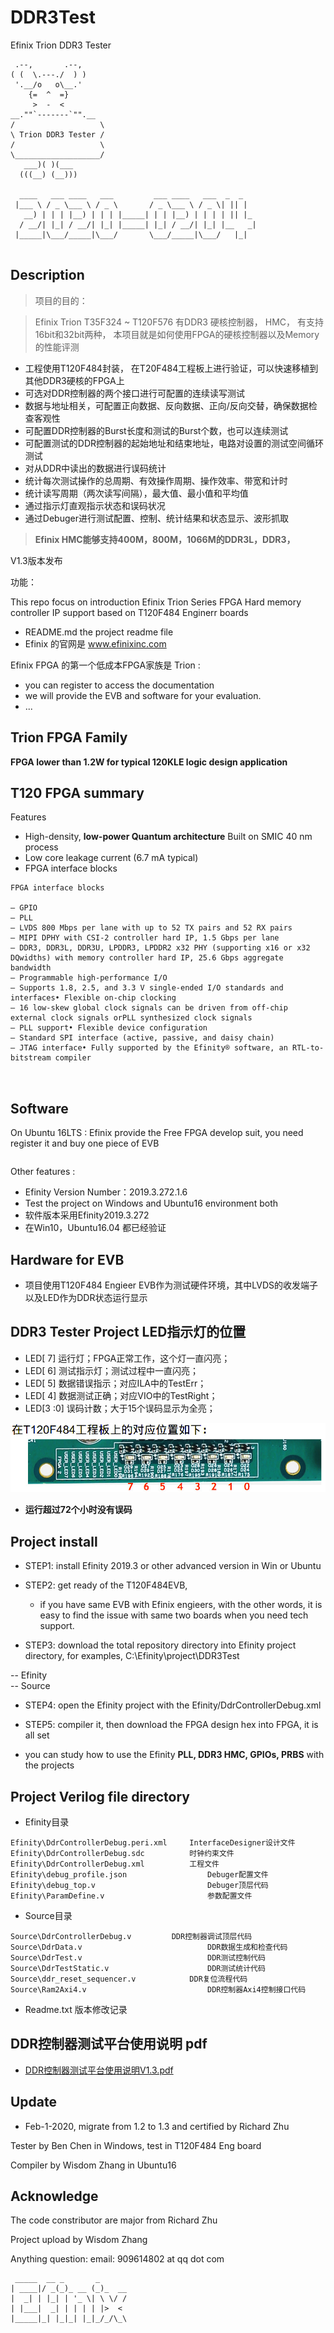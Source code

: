 # DDR3Test
 Efinix Trion DDR3 Tester

 ```
  .--,       .--,
 ( (  \.---./  ) )
  '.__/o   o\__.'
     {=  ^  =}
      >  -  <
 __.""`-------`"".__
/                   \
\ Trion DDR3 Tester /
/                   \
\___________________/
    ___)( )(___
   (((__) (__)))

   ____   ___ ____   ___         ___ ____   ___  _  _   
  |___ \ / _ \___ \ / _ \       / _ \___ \ / _ \| || |  
    __) | | | |__) | | | |_____| | | |__) | | | | || |_
   / __/| |_| / __/| |_| |_____| |_| / __/| |_| |__   _|
  |_____|\___/_____|\___/       \___/_____|\___/   |_|  


 ```
 ## Description

 > 项目的目的：

 > Efinix Trion T35F324 ~ T120F576 有DDR3 硬核控制器， HMC， 有支持16bit和32bit两种， 本项目就是如何使用FPGA的硬核控制器以及Memory的性能评测

 - 工程使用T120F484封装， 在T20F484工程板上进行验证，可以快速移植到其他DDR3硬核的FPGA上  
 - 可选对DDR控制器的两个接口进行可配置的连续读写测试  
 - 数据与地址相关，可配置正向数据、反向数据、正向/反向交替，确保数据检查客观性  
 - 可配置DDR控制器的Burst长度和测试的Burst个数，也可以连续测试  
 - 可配置测试的DDR控制器的起始地址和结束地址，电路对设置的测试空间循环测试  
 - 对从DDR中读出的数据进行误码统计  
 - 统计每次测试操作的总周期、有效操作周期、操作效率、带宽和计时  
 - 统计读写周期（两次读写间隔），最大值、最小值和平均值  
 - 通过指示灯直观指示状态和误码状况  
 - 通过Debuger进行测试配置、控制、统计结果和状态显示、波形抓取  


 > **Efinix HMC能够支持400M，800M，1066M的DDR3L，DDR3，**


 V1.3版本发布


 功能：



 This repo focus on introduction Efinix Trion Series FPGA Hard memory controller IP support based on T120F484 Enginerr boards


 - README.md  the project readme file
 - Efinix 的官网是 www.efinixinc.com

 Efinix FPGA 的第一个低成本FPGA家族是 Trion :
 - you can register to access the documentation
 - we will provide the EVB and software for your evaluation.
 - ...


 ## Trion FPGA Family

 **FPGA lower than 1.2W for typical 120KLE logic design application**


 ## T120 FPGA summary

 Features  

 - High-density, **low-power Quantum architecture** Built on SMIC 40 nm process  
 - Low core leakage current (6.7 mA typical)  
 - FPGA interface blocks  
 ```
 FPGA interface blocks

 — GPIO
 — PLL
 — LVDS 800 Mbps per lane with up to 52 TX pairs and 52 RX pairs
 — MIPI DPHY with CSI-2 controller hard IP, 1.5 Gbps per lane
 — DDR3, DDR3L, DDR3U, LPDDR3, LPDDR2 x32 PHY (supporting x16 or x32 DQwidths) with memory controller hard IP, 25.6 Gbps aggregate bandwidth
 — Programmable high-performance I/O
 — Supports 1.8, 2.5, and 3.3 V single-ended I/O standards and interfaces• Flexible on-chip clocking
 — 16 low-skew global clock signals can be driven from off-chip external clock signals orPLL synthesized clock signals
 — PLL support• Flexible device configuration
 — Standard SPI interface (active, passive, and daisy chain)
 — JTAG interface• Fully supported by the Efinity® software, an RTL-to-bitstream compiler



 ```
 ## Software

 On Ubuntu 16LTS : Efinix provide the Free FPGA develop suit, you need register it and buy one piece of EVB

 ```sh
 ```
 Other features :

 - Efinity Version Number：2019.3.272.1.6
 - Test the project on Windows and Ubuntu16 environment both
 - 软件版本采用Efinity2019.3.272
 - 在Win10，Ubuntu16.04 都已经验证

 ## Hardware for EVB

 - 项目使用T120F484 Engieer EVB作为测试硬件环境，其中LVDS的收发端子以及LED作为DDR状态运行显示

 ## DDR3 Tester Project LED指示灯的位置

 - LED[   7] 	运行灯；FPGA正常工作，这个灯一直闪亮；
 - LED[   6] 	测试指示灯；测试过程中一直闪亮；  
 - LED[   5] 	数据错误指示；对应ILA中的TestErr；  
 - LED[   4] 	数据测试正确；对应VIO中的TestRight；  
 - LED[3 :0] 	误码计数；大于15个误码显示为全亮；  

 ![LED blinking](./T120F484_LED_flag.jpg)  

 - __运行超过72个小时没有误码__
 ## Project install


 - STEP1: install Efinity 2019.3 or other advanced version in Win or Ubuntu
 - STEP2: get ready of the T120F484EVB,  
    - if you have same EVB with Efinix engieers, with the other words, it is easy to find the issue with same two boards when you need tech support.

 - STEP3: download the total repository directory into Efinity project directory, for examples, C:\Efinity\project\DDR3Test

 -- Efinity  
 -- Source  


 - STEP4: open the Efinity project with the Efinity/DdrControllerDebug.xml

 - STEP5: compiler it, then download the FPGA design hex into FPGA, it is all set

 - you can study how to use the Efinity **PLL, DDR3 HMC, GPIOs, PRBS** with the projects


 ## Project Verilog file directory

 - Efinity目录
 ```       
Efinity\DdrControllerDebug.peri.xml   	InterfaceDesigner设计文件
Efinity\DdrControllerDebug.sdc        	时钟约束文件
Efinity\DdrControllerDebug.xml        	工程文件
Efinity\debug_profile.json            		Debuger配置文件
Efinity\debug_top.v                  		Debuger顶层代码
Efinity\ParamDefine.v                		参数配置文件
```

- Source目录  
```
Source\DdrControllerDebug.v  		DDR控制器调试顶层代码
Source\DdrData.v                      		DDR数据生成和检查代码
Source\DdrTest.v                      		DDR测试控制代码
Source\DdrTestStatic.v                		DDR测试统计代码
Source\ddr_reset_sequencer.v      		DDR复位流程代码
Source\Ram2Axi4.v                     		DDR控制器Axi4控制接口代码
```
- Readme.txt						版本修改记录


 ## DDR控制器测试平台使用说明		pdf

  - [DDR控制器测试平台使用说明V1.3.pdf](./DDR控制器测试平台使用说明V1.3.pdf)

 ## Update

 - Feb-1-2020,  migrate from 1.2 to 1.3 and certified by Richard Zhu

  Tester by Ben Chen in Windows, test in T120F484 Eng board

  Compiler by Wisdom Zhang in Ubuntu16




 ## Acknowledge

 The code constributor are major from Richard Zhu

 Project upload by Wisdom Zhang

 Anything question: email: 909614802 at qq dot com
 ```
  _____  __ _       _      
 | ____|/ _(_)_ __ (_)_  __
 |  _| | |_| | '_ \| \ \/ /
 | |___|  _| | | | | |>  <
 |_____|_| |_|_| |_|_/_/\_\
 ```
